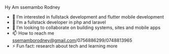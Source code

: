 Hy Am ssemambo Rodney
- 👀 I’m interested in  fullstack development and flutter mobile development
- 🌱 I’m a fullstack developer in php and laravel 
- 💞️ I’m looking to collaborate on building systems, sites and mobile apps
- 📫 How to reach me ssemamborodney@gmail.com/0756886299/0748813965
- ⚡ Fun fact:  research about tech and learning more 

<!---
ssemamb/ssemamb is a ✨ special ✨ repository because its `README.md` (this file) appears on your GitHub profile.
You can click the Preview link to take a look at your changes.
--->
